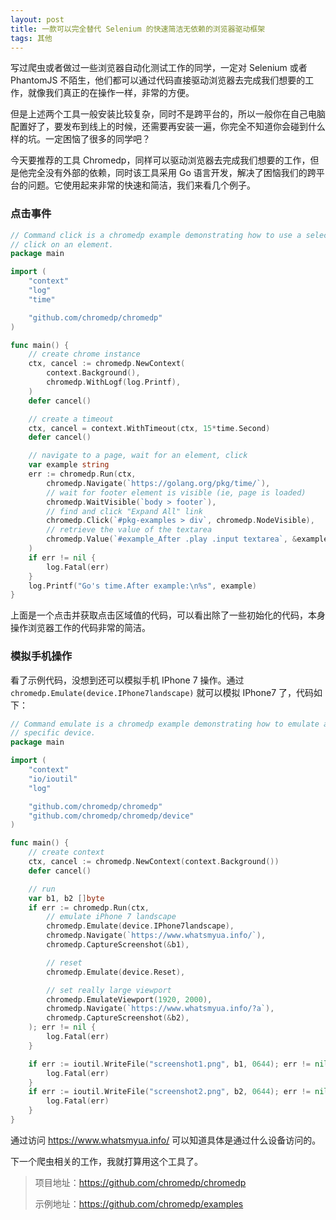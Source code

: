 ```yaml
---
layout: post
title: 一款可以完全替代 Selenium 的快速简洁无依赖的浏览器驱动框架
tags: 其他
---
```


写过爬虫或者做过一些浏览器自动化测试工作的同学，一定对 Selenium 或者 PhantomJS 不陌生，他们都可以通过代码直接驱动浏览器去完成我们想要的工作，就像我们真正的在操作一样，非常的方便。

但是上述两个工具一般安装比较复杂，同时不是跨平台的，所以一般你在自己电脑配置好了，要发布到线上的时候，还需要再安装一遍，你完全不知道你会碰到什么样的坑。一定困恼了很多的同学吧？

今天要推荐的工具 Chromedp，同样可以驱动浏览器去完成我们想要的工作，但是他完全没有外部的依赖，同时该工具采用 Go 语言开发，解决了困恼我们的跨平台的问题。它使用起来非常的快速和简洁，我们来看几个例子。

### 点击事件

```go
// Command click is a chromedp example demonstrating how to use a selector to
// click on an element.
package main

import (
	"context"
	"log"
	"time"

	"github.com/chromedp/chromedp"
)

func main() {
	// create chrome instance
	ctx, cancel := chromedp.NewContext(
		context.Background(),
		chromedp.WithLogf(log.Printf),
	)
	defer cancel()

	// create a timeout
	ctx, cancel = context.WithTimeout(ctx, 15*time.Second)
	defer cancel()

	// navigate to a page, wait for an element, click
	var example string
	err := chromedp.Run(ctx,
		chromedp.Navigate(`https://golang.org/pkg/time/`),
		// wait for footer element is visible (ie, page is loaded)
		chromedp.WaitVisible(`body > footer`),
		// find and click "Expand All" link
		chromedp.Click(`#pkg-examples > div`, chromedp.NodeVisible),
		// retrieve the value of the textarea
		chromedp.Value(`#example_After .play .input textarea`, &example),
	)
	if err != nil {
		log.Fatal(err)
	}
	log.Printf("Go's time.After example:\n%s", example)
}
```

上面是一个点击并获取点击区域值的代码，可以看出除了一些初始化的代码，本身操作浏览器工作的代码非常的简洁。



### 模拟手机操作

看了示例代码，没想到还可以模拟手机 IPhone 7 操作。通过 `chromedp.Emulate(device.IPhone7landscape)` 就可以模拟 IPhone7 了，代码如下：

```go
// Command emulate is a chromedp example demonstrating how to emulate a
// specific device.
package main

import (
	"context"
	"io/ioutil"
	"log"

	"github.com/chromedp/chromedp"
	"github.com/chromedp/chromedp/device"
)

func main() {
	// create context
	ctx, cancel := chromedp.NewContext(context.Background())
	defer cancel()

	// run
	var b1, b2 []byte
	if err := chromedp.Run(ctx,
		// emulate iPhone 7 landscape
		chromedp.Emulate(device.IPhone7landscape),
		chromedp.Navigate(`https://www.whatsmyua.info/`),
		chromedp.CaptureScreenshot(&b1),

		// reset
		chromedp.Emulate(device.Reset),

		// set really large viewport
		chromedp.EmulateViewport(1920, 2000),
		chromedp.Navigate(`https://www.whatsmyua.info/?a`),
		chromedp.CaptureScreenshot(&b2),
	); err != nil {
		log.Fatal(err)
	}

	if err := ioutil.WriteFile("screenshot1.png", b1, 0644); err != nil {
		log.Fatal(err)
	}
	if err := ioutil.WriteFile("screenshot2.png", b2, 0644); err != nil {
		log.Fatal(err)
	}
}
```

通过访问  https://www.whatsmyua.info/ 可以知道具体是通过什么设备访问的。

下一个爬虫相关的工作，我就打算用这个工具了。

> 项目地址：https://github.com/chromedp/chromedp
>
> 示例地址：https://github.com/chromedp/examples

